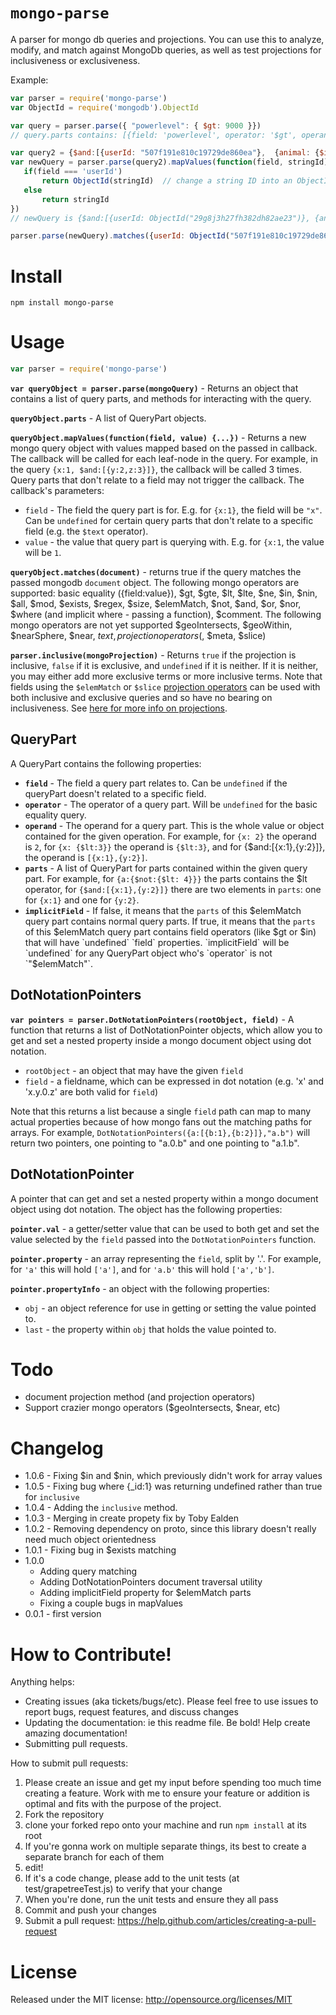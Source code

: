 `mongo-parse`
============

A parser for mongo db queries and projections. You can use this to analyze, modify, and match against MongoDb queries, as well as test projections for inclusiveness or exclusiveness.

Example:

```javascript
var parser = require('mongo-parse')
var ObjectId = require('mongodb').ObjectId

var query = parser.parse({ "powerlevel": { $gt: 9000 }})
// query.parts contains: [{field: 'powerlevel', operator: '$gt', operand: 9000}]

var query2 = {$and:[{userId: "507f191e810c19729de860ea"},  {animal: {$in: ['beefalo', 'deerclops']}}]}
var newQuery = parser.parse(query2).mapValues(function(field, stringId) {
   if(field === 'userId')
       return ObjectId(stringId)  // change a string ID into an ObjectId when you need to
   else
       return stringId
})
// newQuery is {$and:[{userId: ObjectId("29g8j3h27fh382dh82ae23")}, {animal: {$in: ['beefalo', 'deerclops']}}]}

parser.parse(newQuery).matches({userId: ObjectId("507f191e810c19729de860ea"), animal: 'deerclops'}) // returns true
```

Install
=======

```
npm install mongo-parse
```

Usage
=====

```javascript
var parser = require('mongo-parse')
```

**`var queryObject = parser.parse(mongoQuery)`** - Returns an object that contains a list of query parts, and methods for interacting with the query.

**`queryObject.parts`** - A list of QueryPart objects.

**`queryObject.mapValues(function(field, value) {...})`** - Returns a new mongo query object with values mapped based on the passed in callback. The callback will be called for each leaf-node in the query. For example, in the query `{x:1, $and:[{y:2,z:3}]}`, the callback will be called 3 times. Query parts that don't relate to a field may not trigger the callback. The callback's parameters:

* `field` - The field the query part is for. E.g. for `{x:1}`, the field will be `"x"`. Can be `undefined` for certain query parts that don't relate to a specific field (e.g. the `$text` operator).
* `value` - the value that query part is querying with. E.g. for `{x:1`, the value will be `1`.

**`queryObject.matches(document)`** - returns true if the query matches the passed mongodb `document` object. The following mongo operators are supported: basic equality ({field:value}), $gt, $gte, $lt, $lte, $ne, $in, $nin, $all, $mod, $exists, $regex, $size, $elemMatch, $not, $and, $or, $nor, $where (and implicit where - passing a function), $comment. The following mongo operators are not yet supported $geoIntersects, $geoWithin, $nearSphere, $near, $text, projection operators ($, $meta, $slice)

**`parser.inclusive(mongoProjection)`** - Returns `true` if the projection is inclusive, `false` if it is exclusive, and `undefined` if it is neither. If it is neither, you may either add more exclusive terms or more inclusive terms. Note that fields using the `$elemMatch` or `$slice` [projection operators](https://docs.mongodb.org/v2.6/reference/operator/projection/) can be used with both inclusive and exclusive queries and so have no bearing on inclusiveness. See [here for more info on projections](https://docs.mongodb.org/v2.6/reference/method/db.collection.find/).

QueryPart
--------------

A QueryPart contains the following properties:

* **`field`** - The field a query part relates to. Can be `undefined` if the queryPart doesn't related to a specific field.
* **`operator`** - The operator of a query part. Will be `undefined` for the basic equality query.
* **`operand`** - The operand for a query part. This is the whole value or object contained for the given operation. For example, for `{x: 2}` the operand is `2`, for `{x: {$lt:3}}` the operand is `{$lt:3}`, and for {$and:[{x:1},{y:2}]}, the operand is `[{x:1},{y:2}]`.
* **`parts`** - A list of QueryPart for parts contained within the given query part. For example, for `{a:{$not:{$lt: 4}}}` the parts contains the $lt operator, for `{$and:[{x:1},{y:2}]}` there are two elements in `parts`: one for `{x:1}` and one for `{y:2}`.
* **`implicitField`** - If false, it means that the `parts` of this $elemMatch query part contains normal query parts. If true, it means that the `parts` of this $elemMatch query part contains field operators (like $gt or $in) that will have `undefined` `field` properties. `implicitField` will be `undefined` for any QueryPart object who's `operator` is not `"$elemMatch"`.

DotNotationPointers
--------------------

**`var pointers = parser.DotNotationPointers(rootObject, field)`** - A function that returns a list of DotNotationPointer objects, which allow you to get and set a nested property inside a mongo document object using dot notation.

* `rootObject` - an object that may have the given `field`
* `field` - a fieldname, which can be expressed in dot notation (e.g. 'x' and 'x.y.0.z' are both valid for `field`)

Note that this returns a list because a single `field` path can map to many actual properties because of how mongo fans out the matching paths for arrays. For example, `DotNotationPointers({a:[{b:1},{b:2}]},"a.b")` will return two pointers, one pointing to "a.0.b" and one pointing to "a.1.b".

DotNotationPointer
------------------

A pointer that can get and set a nested property within a mongo document object using dot notation. The object has the following properties:

**`pointer.val`** - a getter/setter value that can be used to both get and set the value selected by the `field` passed into the `DotNotationPointers` function.

**`pointer.property`** - an array representing the `field`, split by '.'. For example, for `'a'` this will hold `['a']`, and for `'a.b'` this will hold `['a','b']`.

**`pointer.propertyInfo`** - an object with the following properties:

* `obj` - an object reference for use in getting or setting the value pointed to.
* `last` - the property within `obj` that holds the value pointed to.

Todo
====

* document projection method (and projection operators)
* Support crazier mongo operators ($geoIntersects, $near, etc)

Changelog
========

* 1.0.6 - Fixing $in and $nin, which previously didn't work for array values
* 1.0.5 - Fixing bug where {_id:1} was returning undefined rather than true for `inclusive`
* 1.0.4 - Adding the `inclusive` method.
* 1.0.3 - Merging in create propety fix by Toby Ealden
* 1.0.2 - Removing dependency on proto, since this library doesn't really need much object orientedness
* 1.0.1 - Fixing bug in $exists matching
* 1.0.0
    * Adding query matching
    * Adding DotNotationPointers document traversal utility
    * Adding implicitField property for $elemMatch parts
    * Fixing a couple bugs in mapValues
* 0.0.1 - first version

How to Contribute!
============

Anything helps:

* Creating issues (aka tickets/bugs/etc). Please feel free to use issues to report bugs, request features, and discuss changes
* Updating the documentation: ie this readme file. Be bold! Help create amazing documentation!
* Submitting pull requests.

How to submit pull requests:

1. Please create an issue and get my input before spending too much time creating a feature. Work with me to ensure your feature or addition is optimal and fits with the purpose of the project.
2. Fork the repository
3. clone your forked repo onto your machine and run `npm install` at its root
4. If you're gonna work on multiple separate things, its best to create a separate branch for each of them
5. edit!
6. If it's a code change, please add to the unit tests (at test/grapetreeTest.js) to verify that your change
7. When you're done, run the unit tests and ensure they all pass
8. Commit and push your changes
9. Submit a pull request: https://help.github.com/articles/creating-a-pull-request

License
=======
Released under the MIT license: http://opensource.org/licenses/MIT
